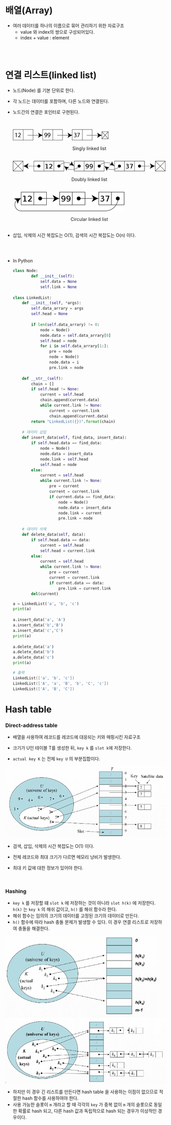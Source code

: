 # 배열(Array)

* 여러 데이터를 하나의 이름으로 묶어 관리하기 위한 자료구조
  * value 와 index의 쌍으로 구성되어있다.
  * index + value : element

<br>

<br>

# 연결 리스트(linked list)

* 노드(Node) 를 기본 단위로 한다.

* 각 노드는 데이터를 포함하며, 다른 노드와 연결된다.

* 노드간의 연결은 포인터로 구현된다.

  <br>

  ![](./Datastructure/Singly_linked_list.png)

  <center>Singly linked list</center>

  <br>

  ![](Datastructure/Doubly-linked-list.png)

  <center>Doubly linked list</center>

  <br>

  ![](./Datastructure/Circularly-linked-list.png)

  <center>Circular linked list</center>

  <br>

* 삽입, 삭제의 시간 복잡도는 O(1), 검색의 시간 복잡도는 O(n) 이다.

  <br>

  <br>
  
* In Python

  ```python
  class Node:
          def __init__(self):
              self.data = None
              self.link = None
  
  class LinkedList:
      def __init__(self, *args):
          self.data_arrary = args
          self.head = None
  
          if len(self.data_arrary) != 0:
              node = Node()
              node.data = self.data_arrary[0]
              self.head = node
              for i in self.data_arrary[1:]:
                  pre = node
                  node = Node()
                  node.data = i
                  pre.link = node
  
      def __str__(self):
          chain = []
          if self.head != None:
              current = self.head
              chain.append(current.data)
              while current.link != None:
                  current = current.link
                  chain.append(current.data)
          return "LinkedList({})".format(chain)
      
      # 데이터 삽입
      def insert_data(self, find_data, insert_data):
          if self.head.data == find_data:
              node = Node()
              node.data = insert_data
              node.link = self.head
              self.head = node
          else:
              current = self.head
              while current.link != None:
                  pre = current
                  current = current.link
                  if current.data == find_data:
                      node = Node()
                      node.data = insert_data
                      node.link = current
                      pre.link = node
                       
      # 데이터 삭제
      def delete_data(self, data):
          if self.head.data == data:
              current = self.head
              self.head = current.link
          else:
              current = self.head
              while current.link != None:
                  pre = current
                  current = current.link
                  if current.data == data:
                      pre.link = current.link
          del(current)
  ```

  ```python
  a = LinkedList('a', 'b', 'c')
  print(a)
  
  a.insert_data('a', 'A')
  a.insert_data('b','B')
  a.insert_data('c','C')
  print(a)
  
  a.delete_data('a')
  a.delete_data('b')
  a.delete_data('c')
  print(a)
  ```

  ```powershell
  # 출력
  LinkedList(['a', 'b', 'c'])
  LinkedList(['A', 'a', 'B', 'b', 'C', 'c'])
  LinkedList(['A', 'B', 'C'])
  ```

  

# Hash table

### Direct-address table

* 배열을 사용하여 레코드를 레코드에 대응되는 키와 매핑시킨 자료구조

* 크기가 U인 테이블 T를 생성한 뒤, `key k` 를 `slot k`에 저장한다.
* `actual key K` 는 전체 `key U` 의 부분집합이다.

<img src="./Algorithm/Direct_address_tables.png" alt="figure" style="zoom: 80%;" />

* 검색, 삽입, 삭제의 시간 복잡도는 O(1) 이다.

* 전체 레코드와 최대 크기가 다르면 메모리 낭비가 발생한다.

* 최대 키 값에 대한 정보가 있어야 한다.

  <br>

###  Hashing

* `key k` 를 저장할 떄 `slot k` 에 저장하는 것이 아니라 `slot h(k)` 에 저장한다. `h(k)` 는 `key k` 의 해쉬 값이고, `h()` 를 해쉬 함수라 한다.
* 해쉬 함수는 임의의 크기의 데이터를 고정된 크기의 데이터로 만든다.
* `h()` 함수에 따라 hash 충돌 문제가 발생할 수 있다. 이 경우 연결 리스트로 저장하여 충돌을 해결한다.

<img src="./Algorithm/Hashing.png" alt="figure" style="zoom: 80%;" />

<img src="./Algorithm/Hashing_list.png" alt="figure" style="zoom: 80%;" />

* 하지만 이 경우 긴 리스트를 만든다면 hash table 을 사용하는 이점이 없으므로 적절한 hash 함수를 사용하여야 한다.
* 사용 가능한 슬롯이 `m` 개라고 할 때 각각의 `key` 가 중복 없이 `m` 개의 슬롯으로 동일한 확률로 hash 되고, 다른 hash 값과 독립적으로 hash 되는 경우가 이상적인 경우이다.